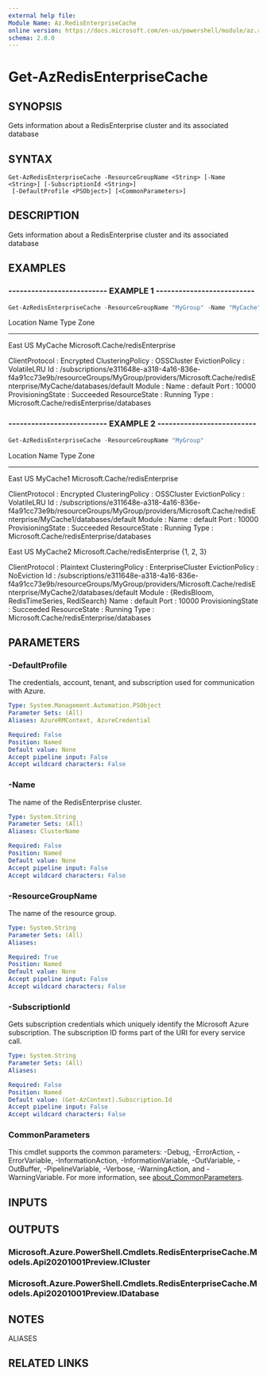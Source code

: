 ```yaml
---
external help file:
Module Name: Az.RedisEnterpriseCache
online version: https://docs.microsoft.com/en-us/powershell/module/az.redisenterprisecache/get-azredisenterprisecache
schema: 2.0.0
---
```


# Get-AzRedisEnterpriseCache

## SYNOPSIS
Gets information about a RedisEnterprise cluster and its associated database

## SYNTAX

```
Get-AzRedisEnterpriseCache -ResourceGroupName <String> [-Name <String>] [-SubscriptionId <String>]
 [-DefaultProfile <PSObject>] [<CommonParameters>]
```

## DESCRIPTION
Gets information about a RedisEnterprise cluster and its associated database

## EXAMPLES

### -------------------------- EXAMPLE 1 --------------------------
```powershell
Get-AzRedisEnterpriseCache -ResourceGroupName "MyGroup" -Name "MyCache"
```

Location Name    Type                            Zone
-------- ----    ----                            ----
East US  MyCache Microsoft.Cache/redisEnterprise

ClientProtocol    : Encrypted
ClusteringPolicy  : OSSCluster
EvictionPolicy    : VolatileLRU
Id                : /subscriptions/e311648e-a318-4a16-836e-f4a91cc73e9b/resourceGroups/MyGroup/providers/Microsoft.Cache/redisEnterprise/MyCache/databases/default
Module            :
Name              : default
Port              : 10000
ProvisioningState : Succeeded
ResourceState     : Running
Type              : Microsoft.Cache/redisEnterprise/databases

### -------------------------- EXAMPLE 2 --------------------------
```powershell
Get-AzRedisEnterpriseCache -ResourceGroupName "MyGroup"
```

Location Name     Type                            Zone
-------- ----     ----                            ----
East US  MyCache1 Microsoft.Cache/redisEnterprise

ClientProtocol    : Encrypted
ClusteringPolicy  : OSSCluster
EvictionPolicy    : VolatileLRU
Id                : /subscriptions/e311648e-a318-4a16-836e-f4a91cc73e9b/resourceGroups/MyGroup/providers/Microsoft.Cache/redisEnterprise/MyCache1/databases/default
Module            :
Name              : default
Port              : 10000
ProvisioningState : Succeeded
ResourceState     : Running
Type              : Microsoft.Cache/redisEnterprise/databases

East US  MyCache2 Microsoft.Cache/redisEnterprise {1, 2, 3}

ClientProtocol    : Plaintext
ClusteringPolicy  : EnterpriseCluster
EvictionPolicy    : NoEviction
Id                : /subscriptions/e311648e-a318-4a16-836e-f4a91cc73e9b/resourceGroups/MyGroup/providers/Microsoft.Cache/redisEnterprise/MyCache2/databases/default
Module            : {RedisBloom, RedisTimeSeries, RediSearch}
Name              : default
Port              : 10000
ProvisioningState : Succeeded
ResourceState     : Running
Type              : Microsoft.Cache/redisEnterprise/databases

## PARAMETERS

### -DefaultProfile
The credentials, account, tenant, and subscription used for communication with Azure.

```yaml
Type: System.Management.Automation.PSObject
Parameter Sets: (All)
Aliases: AzureRMContext, AzureCredential

Required: False
Position: Named
Default value: None
Accept pipeline input: False
Accept wildcard characters: False
```

### -Name
The name of the RedisEnterprise cluster.

```yaml
Type: System.String
Parameter Sets: (All)
Aliases: ClusterName

Required: False
Position: Named
Default value: None
Accept pipeline input: False
Accept wildcard characters: False
```

### -ResourceGroupName
The name of the resource group.

```yaml
Type: System.String
Parameter Sets: (All)
Aliases:

Required: True
Position: Named
Default value: None
Accept pipeline input: False
Accept wildcard characters: False
```

### -SubscriptionId
Gets subscription credentials which uniquely identify the Microsoft Azure subscription.
The subscription ID forms part of the URI for every service call.

```yaml
Type: System.String
Parameter Sets: (All)
Aliases:

Required: False
Position: Named
Default value: (Get-AzContext).Subscription.Id
Accept pipeline input: False
Accept wildcard characters: False
```

### CommonParameters
This cmdlet supports the common parameters: -Debug, -ErrorAction, -ErrorVariable, -InformationAction, -InformationVariable, -OutVariable, -OutBuffer, -PipelineVariable, -Verbose, -WarningAction, and -WarningVariable. For more information, see [about_CommonParameters](http://go.microsoft.com/fwlink/?LinkID=113216).

## INPUTS

## OUTPUTS

### Microsoft.Azure.PowerShell.Cmdlets.RedisEnterpriseCache.Models.Api20201001Preview.ICluster

### Microsoft.Azure.PowerShell.Cmdlets.RedisEnterpriseCache.Models.Api20201001Preview.IDatabase

## NOTES

ALIASES

## RELATED LINKS

